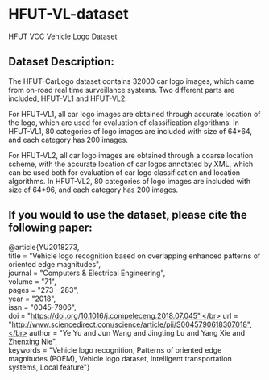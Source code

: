# HFUT-VL-dataset
HFUT VCC Vehicle Logo Dataset</br>

Dataset Description:</br>
--------------------------
The HFUT-CarLogo dataset contains 32000 car logo images, which came from on-road real time surveillance systems. Two different parts are included, HFUT-VL1 and HFUT-VL2.</br>

For HFUT-VL1, all car logo images are obtained through accurate location of the logo, which are used for evaluation of classification algorithms. In HFUT-VL1, 80 categories of logo images are included with size of 64*64, and each category has 200 images.</br>

For HFUT-VL2, all car logo images are obtained through a coarse location scheme, with the accurate location of car logos annotated by XML, which can be used both for evaluation of car logo classification and location algorithms. In HFUT-VL2, 80 categories of logo images are included with size of 64*96, and each category has 200 images.</br> 

If you would to use the dataset, please cite the following paper:</br>
-----------------------------------------------------------------------
@article{YU2018273,</br>
title = "Vehicle logo recognition based on overlapping enhanced patterns of oriented edge magnitudes",</br>
journal = "Computers & Electrical Engineering",</br>
volume = "71",</br>
pages = "273 - 283",</br>
year = "2018",</br>
issn = "0045-7906",</br>
doi = "https://doi.org/10.1016/j.compeleceng.2018.07.045",</br>
url = "http://www.sciencedirect.com/science/article/pii/S0045790618307018",</br>
author = "Ye Yu and Jun Wang and Jingting Lu and Yang Xie and Zhenxing Nie",</br>
keywords = "Vehicle logo recognition, Patterns of oriented edge magnitudes (POEM), Vehicle logo dataset, Intelligent transportation systems, Local feature"}</br>
